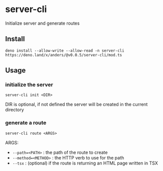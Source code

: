 # server-cli

Initialize server and generate routes

## Install

```
deno install --allow-write --allow-read -n server-cli https://deno.land/x/anders/@v0.0.5/server-cli/mod.ts
```

## Usage

### initialize the server

`server-cli init <DIR>`

DIR is optional, if not defined the server will be created in the current directory

### generate a route

`server-cli route <ARGS>`

ARGS:

- `--path=<PATH>` : the path of the route to create
- `--method=<METHOD>` : the HTTP verb to use for the path
- `--tsx` : (optional) if the route is returning an HTML page written in TSX
